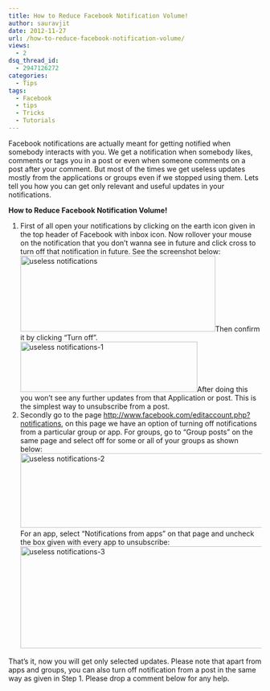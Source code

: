 ```yaml
---
title: How to Reduce Facebook Notification Volume!
author: sauravjit
date: 2012-11-27
url: /how-to-reduce-facebook-notification-volume/
views:
  - 2
dsq_thread_id:
  - 2947126272
categories:
  - Tips
tags:
  - Facebook
  - tips
  - Tricks
  - Tutorials
---
```

Facebook notifications are actually meant for getting notified when somebody interacts with you. We get a notification when somebody likes, comments or tags you in a post or even when someone comments on a post after your comment. But most of the times we get useless updates mostly from the applications or groups even if we stopped using them. Lets tell you how you can get only relevant and useful updates in your notifications.

**How to Reduce Facebook Notification Volume!**

  1. First of all open your notifications by clicking on the earth icon given in the top header of Facebook with inbox icon. Now rollover your mouse on the notification that you don&#8217;t wanna see in future and click cross to turn off that notification in future. See the screenshot below:  
    <img class="aligncenter size-full wp-image-68830" title="useless notifications" src="http://cdn.devilsworkshop.org/files/2012/11/useless-notifications.jpg" alt="useless notifications" width="388" height="151" />Then confirm it by clicking &#8220;Turn off&#8221;.  
    <img class="aligncenter size-full wp-image-68831" title="useless notifications-1" src="http://cdn.devilsworkshop.org/files/2012/11/useless-notifications-1.jpg" alt="useless notifications-1" width="352" height="100" />After doing this you won&#8217;t see any further updates from that Application or post. This is the simplest way to unsubscribe from a post.
  2. Secondly go to the page <span style="font-size: 14px;"><span style="font-size: 14px;"><span style="font-size: 14px;"><a href="http://www.facebook.com/editaccount.php?notifications" onclick="_gaq.push(['_trackEvent', 'outbound-article', 'http://www.facebook.com/editaccount.php?notifications', 'http://www.facebook.com/editaccount.php?notifications']);" target="_blank">http://www.facebook.com/editaccount.php?notifications</a>, on this page we have an option of turning off notifications from a particular group or app. For groups, go to &#8220;Group posts&#8221; on the same page and select off for some or all of your groups as shown below:<br /> <img class="aligncenter size-full wp-image-68832" title="useless notifications-2" src="http://cdn.devilsworkshop.org/files/2012/11/useless-notifications-2.jpg" alt="useless notifications-2" width="584" height="148" />For an app, select &#8220;</span></span></span>Notifications from apps&#8221; on that page and uncheck the box given with every app to unsubscribe:  
    <img class="aligncenter size-medium wp-image-68833" title="useless notifications-3" src="http://cdn.devilsworkshop.org/files/2012/11/useless-notifications-3-600x203.jpg" alt="useless notifications-3" width="600" height="203" />

That&#8217;s it, now you will get only selected updates. Please note that apart from apps and groups, you can also turn off notification from a post in the same way as given in Step 1. Please drop a comment below for any help.
